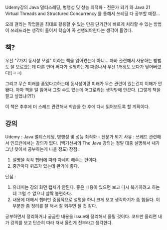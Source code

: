 Udemy강의 Java 멀티스레딩, 병행성 및 성능 최적화 - 전문가 되기
와 Java 21 Virtual Threads and Structured Concurrency 를 통해서 쓰레딩 다 공부할 예정...

오래 걸리는 작업들을 최대로 활용할 수 있는 만큼 단기간에 빠르게 처리할 수 있는 방법이 쓰레드라는 생각이 들어서 
학습이 꼭 선행되야한다는 생각이 들었다.

## 책?
우선 "7가지 동시성 모델" 이라는 책을 읽어봤는데 아니... 자바 관련해서 사용하는 방법도 잘 모르겠는데 다른 언어 써다가 설명하는게 짜증나서
우선 1/5정도 보다가 덮어버렸다!(ㅋㅋ)

그리고 무슨 미래를 품었다고하는데 동시성이랑 미래가 무슨 관련이 있는건지 이해가 안됀다.
아마 책을 덜 읽어서 그럴 수도 있는데 어그로라는 생각밖에 안끈다. (그렇게 책을 팔고 싶었냐!?!?)

이 책은 추후에 더 스레드 관련해서 학습을 한 후에 다시 읽어보도록 할 계획이다.

## 강의
Udemy : Java 멀티스레딩, 병행성 및 성능 최적화 - 전문가 되기
사유 : 쓰레드 관련해서 인프런에서는 강의가 없다. (백기선씨의 The Java 강의는 정말 대충 설명해서 내가 그냥 찾아서 공부하는게 나을 정도)
장점 : 
1. 설명을 각각 챕터에 따라 자세히 해주는 편이다.
2. 중간마다 퀴즈가 있는데 환기에 좋다.

단점 : 
1. 유데미는 강의 화면 캡처가 안된다. 좋은 내용이 있으면 보고 다시 복기하려고 하는데 그럴 수 없으니 살짝 불편하다.
2. 내용에 대해서 챕터만 중점적으로 설명을 하니 크게 보고 생각하기가 좀 힘들다. 이 부분만 좀 정리를 잘 해서 잘 외우면 될 것 같다.

공부하면서 정리하거나 궁금한 내용을 issue에 정리해서 올릴 것이다.
코드만 올리면 내가 강의를 보고 단순히 따라 쳐서 올린게 전부라고 생각한다.

